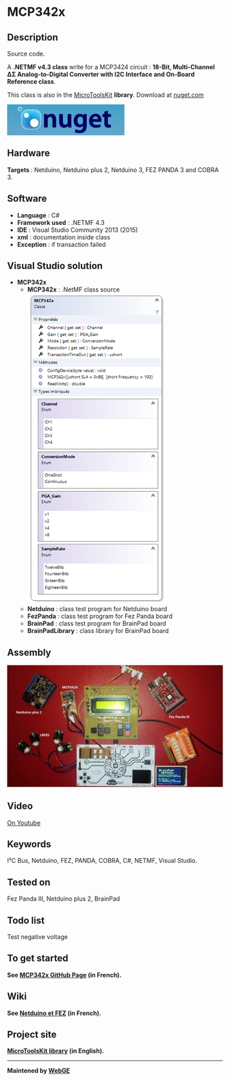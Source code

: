 # MCP342x

<strong>Description</strong>
-------------------------------------
Source code.

A <strong>.NETMF v4.3 class</strong> write for a MCP3424 circuit : <strong>18-Bit, Multi-Channel ΔΣ Analog-to-Digital Converter with I2C Interface and On-Board Reference class</strong>. 

This class is also in the <a href="https://www.nuget.org/packages/WEBGE.Microtoolskit/" target="_blank">MicroToolsKit</a> <strong>library</strong>. Download at <a href="https://www.nuget.org" target="_blank">nuget.com</a>

 <img src="img/nuget.JPG" align="center" />

<strong>Hardware</strong>
---------------------
<strong> Targets </strong>: Netduino, Netduino plus 2, Netduino 3, FEZ PANDA 3 and COBRA 3.

<strong>Software</strong>
---------------------
<ul>
<li><strong>Language</strong> : C#</li>
<li><strong>Framework used</strong> : .NETMF 4.3</li>
<li><strong>IDE</strong> : Visual Studio Community 2013 (2015)</li>
<li><strong>xml</strong> : documentation inside class</li> 
<li><strong>Exception</strong> : if transaction failed</li>
</ul>

<strong> Visual Studio solution</strong>
-------------------------------------
<ul>
<li><strong>MCP342x</strong>
<ul>
<li><strong>MCP342x</strong> : .NetMF class source</li>
<img src="img/MCP342x.png" />
<li><strong>Netduino</strong> : class test program for Netduino board</li>
<li><strong>FezPanda</strong> : class test program for Fez Panda board</li>
<li><strong>BrainPad</strong> : class test program for BrainPad board</li>
<li><strong>BrainPadLibrary</strong> : class library for BrainPad board</li>
</ul>
</li>
</ul>

<strong>Assembly</strong>
--------------------------
<img src="img/MCP3424.jpg" />

<strong>Video</strong>
-------------------------
<a href="https://www.youtube.com/watch?v=rssATy6FkfU" target="_blank">On Youtube</a>

<strong>Keywords</strong>
----------------------------
I²C Bus, Netduino, FEZ, PANDA, COBRA, C#, NETMF, Visual Studio.

<strong>Tested on</strong>
-------------------
Fez Panda III, Netduino plus 2, BrainPad

<strong>Todo list</strong>
-------------------
Test negative voltage

<strong>To get started<strong>
--------------------
See <a href="https://webge.github.io/MCP342x/" target="_blank">MCP342x GitHub Page</a> (in French).

<strong>Wiki</strong>
--------------------
See <a href="https://csharpembarquenetduino.wikispaces.com/Home" target="_blank">Netduino et FEZ</a> (in French).

<strong>Project site</strong>
--------------------
<a href ="https://csharpembarquenetduino.wikispaces.com/6.+MicroToolsKit+library">MicroToolsKit library</a> (in English).
<hr>

<strong>Maintened by<strong> <a href="mailto:philippemariano@gmail.com">WebGE</a>

